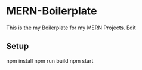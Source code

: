 # MERN-Boilerplate

This is the my Boilerplate for my MERN Projects. Edit

## Setup
npm install
npm run build
npm start
